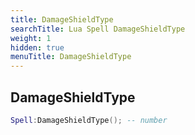 ```yaml
---
title: DamageShieldType
searchTitle: Lua Spell DamageShieldType
weight: 1
hidden: true
menuTitle: DamageShieldType
---
```

## DamageShieldType
```lua
Spell:DamageShieldType(); -- number
```
